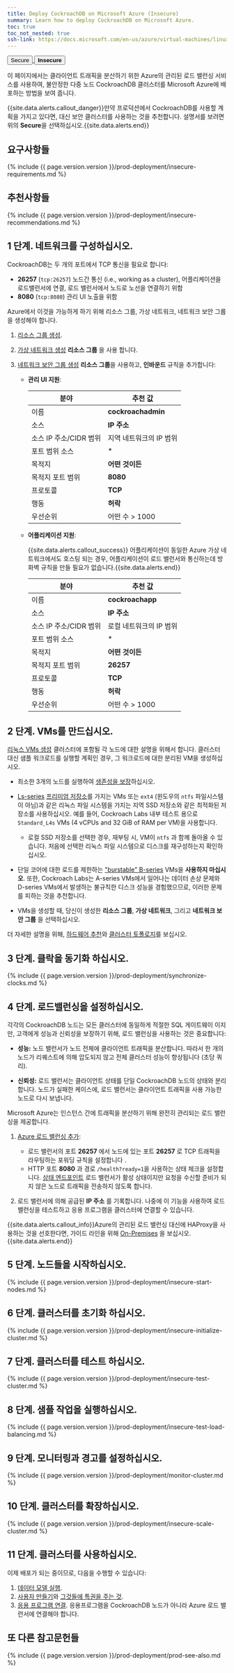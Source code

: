 ```yaml
---
title: Deploy CockroachDB on Microsoft Azure (Insecure)
summary: Learn how to deploy CockroachDB on Microsoft Azure.
toc: true
toc_not_nested: true
ssh-link: https://docs.microsoft.com/en-us/azure/virtual-machines/linux/mac-create-ssh-keys
---
```


<div class="filters filters-big clea rfix">
  <a href="deploy-cockroachdb-on-microsoft-azure.html"><button class="filter-button">Secure</button>
  <button class="filter-button current"><strong>Insecure</strong></button></a>
</div>

이 페이지에서는 클라이언트 트래픽을 분산하기 위한 Azure의 관리된 로드 밸런싱 서비스를 사용하여, 불안정한 다중 노드 CockroachDB 클러스터를 Microsoft Azure에 배포하는 방법을 보여 줍니다.

{{site.data.alerts.callout_danger}}만약 프로덕션에서 CockroachDB를 사용할 계획을 가지고 있다면, 대신 보안 클러스터를 사용하는 것을 추천합니다. 설명서를 보려면 위의 <strong>Secure</strong>을 선택하십시오.{{site.data.alerts.end}}


## 요구사항들

{% include {{ page.version.version }}/prod-deployment/insecure-requirements.md %}

## 추천사항들

{% include {{ page.version.version }}/prod-deployment/insecure-recommendations.md %}

## 1 단계. 네트워크를 구성하십시오.

CockroachDB는 두 개의 포트에서 TCP 통신을 필요로 합니다:

- **26257** (`tcp:26257`) 노드간 통신 (i.e., working as a cluster), 어플리케이션을 로드밸런서에 연결, 로드 밸런서에서 노드로 노선을 연결하기 위함
- **8080** (`tcp:8080`) 관리 UI 노출을 위함

Azure에서 이것을 가능하게 하기 위해 리소스 그룹, 가상 네트워크, 네트워크 보안 그룹을 생성해야 합니다.

1. [리소스 그룹 생성](https://azure.microsoft.com/en-us/updates/create-empty-resource-groups/).

2. [가상 네트워크 생성](https://docs.microsoft.com/en-us/azure/virtual-network/virtual-networks-create-vnet-arm-pportal) **리소스 그룹** 을 사용 합니다.

3. [네트워크 보안 그룹 생성](https://docs.microsoft.com/en-us/azure/virtual-network/virtual-networks-create-nsg-arm-pportal) **리소스 그룹**을 사용하고, **인바운드** 규칙을 추가합니다:
    - **관리 UI 지원**:

         분야 | 추천 값 
        -------|-------------------
         이름 | **cockroachadmin** 
         소스 | **IP 주소** 
         소스 IP 주소/CIDR 범위 | 지역 네트워크의 IP 범위 
         포트 범위 소스 | * 
         목적지 | **어떤 것이든** 
         목적지 포트 범위 | **8080** 
         프로토콜 | **TCP** 
         행동 | **허락** 
         우선순위 | 어떤 수 > 1000 
    - **어플리케이션 지원**:

        {{site.data.alerts.callout_success}} 어플리케이션이 동일한 Azure 가상 네트워크에서도 호스팅 되는 경우, 어플리케이션이 로드 밸런서와 통신하는데 방화벽 규칙을 만들 필요가 없습니다.{{site.data.alerts.end}}

         분야 | 추천 값 
        -------|-------------------
         이름 | **cockroachapp** 
         소스 | **IP 주소**
         소스 IP 주소/CIDR 범위 | 로컬 네트워크의 IP 범위 
         포트 범위 소스 | * 
         목적지 | **어떤 것이든** 
         목적지 포트 범위 | **26257** 
         프로토콜 | **TCP** 
         행동 | **허락** 
         우선순위 | 어떤 수 > 1000


## 2 단계. VMs를 만드십시오.

[리눅스 VMs 생성](https://docs.microsoft.com/en-us/azure/virtual-machines/virtual-machines-linux-quick-create-portal) 클러스터에 포함될 각 노드에 대한 설명을 위해서 합니다. 클러스터 대신 샘플 워크로드를 실행할 계획인 경우, 그 워크로드에 대한 분리된 VM을 생성하십시오.

- 최소한 3개의 노드를 실행하여 [생존성을 보장](recommended-production-settings.html#cluster-topology)하십시오.

- [Ls-series](https://docs.microsoft.com/en-us/azure/virtual-machines/linux/sizes-storage) [프리미엄 저장소](https://docs.microsoft.com/en-us/azure/virtual-machines/windows/premium-storage)를 가지는 VMs 또는 `ext4` (윈도우의 `ntfs` 파일시스템이 아님)과 같은 리눅스 파일 시스템을 가지는 지역 SSD 저장소와 같은 최적화된 저장소를 사용하십시오. 예를 들어, Cockroach Labs 내부 테스트 용으로 `Standard_L4s` VMs (4 vCPUs and 32 GiB of RAM per VM)을 사용합니다.

    - 로컬 SSD 저장소를 선택한 경우, 재부팅 시, VM이 `ntfs` 과 함께 돌아올 수 있습니다. 처음에 선택한 리눅스 파일 시스템으로 디스크를 재구성하는지 확인하십시오.

- 단일 코어에 대한 로드를 제한하는 ["burstable" B-series](https://docs.microsoft.com/en-us/azure/virtual-machines/linux/b-series-burstable) VMs을 **사용하지 마십시오**. 또한, Cockroach Labs는 A-series VMs에서 일어나는 데이터 손상 문제와 D-series VMs에서 발생하는 불규칙한 디스크 성능을 경험했으므로, 이러한 문제를 피하는 것을 추천합니다.

- VMs을 생성할 때, 당신이 생성한 **리소스 그룹**, **가상 네트워크**, 그리고 **네트워크 보안 그룹** 을 선택하십시오.

더 자세한 설명을 위해, [하드웨어 추천](recommended-production-settings.html#hardware)와 [클러스터 토폴로지](recommended-production-settings.html#cluster-topology)를 보십시오.

## 3 단계. 클락을 동기화 하십시오.

{% include {{ page.version.version }}/prod-deployment/synchronize-clocks.md %}

## 4 단계. 로드밸런싱을 설정하십시오.

각각의 CockroachDB 노드는 모든 클러스터에 동일하게 적절한 SQL 게이트웨이 이지만, 고객에게 성능과 신뢰성을 보장하기 위해, 로드 밸런싱을 사용하는 것은 중요합니다:

- **성능:** 노드 밸런서가 노드 전체에 클라이언트 트래픽을 분산합니다. 따라서 한 개의 노드가 리퀘스트에 의해 압도되지 않고 전체 클러스터 성능이 향상됩니다 (초당 쿼리).

- **신뢰성:** 로드 밸런서는 클라이언트 상태를 단일 CockroachDB 노드의 상태와 분리합니다. 노드가 실패한 케이스에, 로드 밸런서는 클라이언트 트래픽을 사용 가능한 노드로 다시 보냅니다.

Microsoft Azure는 인스턴스 간에 트래픽을 분산하기 위해 완전히 관리되는 로드 밸런싱을 제공합니다.

1. [Azure 로드 밸런싱 추가](https://docs.microsoft.com/en-us/azure/load-balancer/load-balancer-overview):
	- 로드 밸런서의 포트 **26257** 에서 노드에 있는 포트 **26257** 로 TCP 트래픽을 라우팅하는 포워딩 규칙을 설정합니다 .
	- HTTP 포트 **8080** 과 경로 `/health?ready=1`을 사용하는 상태 체크을 설정합니다. [상태 엔드포인트](monitoring-and-alerting.html#health-ready-1) 로드 밸런서가 활성 상태이지만 요청을 수신할 준비가 되지 않은 노드로 트래픽을 전송하지 않도록 합니다.

2. 로드 밸런서에 의해 공급된 **IP 주소** 를 기록합니다. 나중에 이 기능을 사용하여 로드 밸런싱을 테스트하고 응용 프로그램을 클러스터에 연결할 수 있습니다.

{{site.data.alerts.callout_info}}Azure의 관리된 로드 밸런싱 대신에 HAProxy을 사용하는 것을 선호한다면, 가이드 라인을 위해 <a href="deploy-cockroachdb-on-premises-insecure.html">On-Premises</a> 을 보십시오.{{site.data.alerts.end}}

## 5 단계. 노드들을 시작하십시오.

{% include {{ page.version.version }}/prod-deployment/insecure-start-nodes.md %}

## 6 단계. 클러스터를 초기화 하십시오.

{% include {{ page.version.version }}/prod-deployment/insecure-initialize-cluster.md %}

## 7 단계. 클러스터를 테스트 하십시오.

{% include {{ page.version.version }}/prod-deployment/insecure-test-cluster.md %}

## 8 단계. 샘플 작업을 실행하십시오.

{% include {{ page.version.version }}/prod-deployment/insecure-test-load-balancing.md %}

## 9 단계. 모니터링과 경고를 설정하십시오.

{% include {{ page.version.version }}/prod-deployment/monitor-cluster.md %}

## 10 단계. 클러스터를 확장하십시오.

{% include {{ page.version.version }}/prod-deployment/insecure-scale-cluster.md %}

## 11 단계. 클러스터를 사용하십시오.

이제 배포가 되는 중이므로, 다음을 수행할 수 있습니다:

1. [데이터 모델 실행](sql-statements.html).
2. [사용자 만들기](create-and-manage-users.html)와 [그것들에 특권을 주는 것](grant.html).
3. [응용 프로그램 연결](install-client-drivers.html). 응용프로그램을 CockroachDB 노드가 아니라 Azure 로드 밸런서에 연결해야 합니다.

## 또 다른 참고문헌들

{% include {{ page.version.version }}/prod-deployment/prod-see-also.md %}
